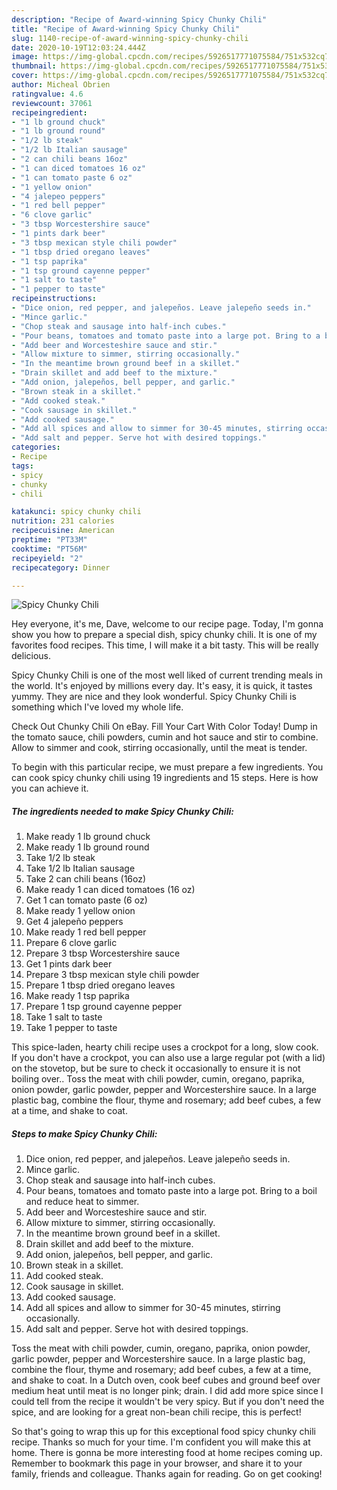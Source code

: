 ```yaml
---
description: "Recipe of Award-winning Spicy Chunky Chili"
title: "Recipe of Award-winning Spicy Chunky Chili"
slug: 1140-recipe-of-award-winning-spicy-chunky-chili
date: 2020-10-19T12:03:24.444Z
image: https://img-global.cpcdn.com/recipes/5926517771075584/751x532cq70/spicy-chunky-chili-recipe-main-photo.jpg
thumbnail: https://img-global.cpcdn.com/recipes/5926517771075584/751x532cq70/spicy-chunky-chili-recipe-main-photo.jpg
cover: https://img-global.cpcdn.com/recipes/5926517771075584/751x532cq70/spicy-chunky-chili-recipe-main-photo.jpg
author: Micheal Obrien
ratingvalue: 4.6
reviewcount: 37061
recipeingredient:
- "1 lb ground chuck"
- "1 lb ground round"
- "1/2 lb steak"
- "1/2 lb Italian sausage"
- "2 can chili beans 16oz"
- "1 can diced tomatoes 16 oz"
- "1 can tomato paste 6 oz"
- "1 yellow onion"
- "4 jalepeo peppers"
- "1 red bell pepper"
- "6 clove garlic"
- "3 tbsp Worcestershire sauce"
- "1 pints dark beer"
- "3 tbsp mexican style chili powder"
- "1 tbsp dried oregano leaves"
- "1 tsp paprika"
- "1 tsp ground cayenne pepper"
- "1 salt to taste"
- "1 pepper to taste"
recipeinstructions:
- "Dice onion, red pepper, and jalepeños. Leave jalepeño seeds in."
- "Mince garlic."
- "Chop steak and sausage into half-inch cubes."
- "Pour beans, tomatoes and tomato paste into a large pot. Bring to a boil and reduce heat to simmer."
- "Add beer and Worcesteshire sauce and stir."
- "Allow mixture to simmer, stirring occasionally."
- "In the meantime brown ground beef in a skillet."
- "Drain skillet and add beef to the mixture."
- "Add onion, jalepeños, bell pepper, and garlic."
- "Brown steak in a skillet."
- "Add cooked steak."
- "Cook sausage in skillet."
- "Add cooked sausage."
- "Add all spices and allow to simmer for 30-45 minutes, stirring occasionally."
- "Add salt and pepper. Serve hot with desired toppings."
categories:
- Recipe
tags:
- spicy
- chunky
- chili

katakunci: spicy chunky chili 
nutrition: 231 calories
recipecuisine: American
preptime: "PT33M"
cooktime: "PT56M"
recipeyield: "2"
recipecategory: Dinner

---
```



![Spicy Chunky Chili](https://img-global.cpcdn.com/recipes/5926517771075584/751x532cq70/spicy-chunky-chili-recipe-main-photo.jpg)

Hey everyone, it's me, Dave, welcome to our recipe page. Today, I'm gonna show you how to prepare a special dish, spicy chunky chili. It is one of my favorites food recipes. This time, I will make it a bit tasty. This will be really delicious.

Spicy Chunky Chili is one of the most well liked of current trending meals in the world. It's enjoyed by millions every day. It's easy, it is quick, it tastes yummy. They are nice and they look wonderful. Spicy Chunky Chili is something which I've loved my whole life.

Check Out Chunky Chili On eBay. Fill Your Cart With Color Today! Dump in the tomato sauce, chili powders, cumin and hot sauce and stir to combine. Allow to simmer and cook, stirring occasionally, until the meat is tender.


To begin with this particular recipe, we must prepare a few ingredients. You can cook spicy chunky chili using 19 ingredients and 15 steps. Here is how you can achieve it.

<!--inarticleads1-->

##### The ingredients needed to make Spicy Chunky Chili:

1. Make ready 1 lb ground chuck
1. Make ready 1 lb ground round
1. Take 1/2 lb steak
1. Take 1/2 lb Italian sausage
1. Take 2 can chili beans (16oz)
1. Make ready 1 can diced tomatoes (16 oz)
1. Get 1 can tomato paste (6 oz)
1. Make ready 1 yellow onion
1. Get 4 jalepeño peppers
1. Make ready 1 red bell pepper
1. Prepare 6 clove garlic
1. Prepare 3 tbsp Worcestershire sauce
1. Get 1 pints dark beer
1. Prepare 3 tbsp mexican style chili powder
1. Prepare 1 tbsp dried oregano leaves
1. Make ready 1 tsp paprika
1. Prepare 1 tsp ground cayenne pepper
1. Take 1 salt to taste
1. Take 1 pepper to taste


This spice-laden, hearty chili recipe uses a crockpot for a long, slow cook. If you don&#39;t have a crockpot, you can also use a large regular pot (with a lid) on the stovetop, but be sure to check it occasionally to ensure it is not boiling over.. Toss the meat with chili powder, cumin, oregano, paprika, onion powder, garlic powder, pepper and Worcestershire sauce. In a large plastic bag, combine the flour, thyme and rosemary; add beef cubes, a few at a time, and shake to coat. 

<!--inarticleads2-->

##### Steps to make Spicy Chunky Chili:

1. Dice onion, red pepper, and jalepeños. Leave jalepeño seeds in.
1. Mince garlic.
1. Chop steak and sausage into half-inch cubes.
1. Pour beans, tomatoes and tomato paste into a large pot. Bring to a boil and reduce heat to simmer.
1. Add beer and Worcesteshire sauce and stir.
1. Allow mixture to simmer, stirring occasionally.
1. In the meantime brown ground beef in a skillet.
1. Drain skillet and add beef to the mixture.
1. Add onion, jalepeños, bell pepper, and garlic.
1. Brown steak in a skillet.
1. Add cooked steak.
1. Cook sausage in skillet.
1. Add cooked sausage.
1. Add all spices and allow to simmer for 30-45 minutes, stirring occasionally.
1. Add salt and pepper. Serve hot with desired toppings.


Toss the meat with chili powder, cumin, oregano, paprika, onion powder, garlic powder, pepper and Worcestershire sauce. In a large plastic bag, combine the flour, thyme and rosemary; add beef cubes, a few at a time, and shake to coat. In a Dutch oven, cook beef cubes and ground beef over medium heat until meat is no longer pink; drain. I did add more spice since I could tell from the recipe it wouldn&#39;t be very spicy. But if you don&#39;t need the spice, and are looking for a great non-bean chili recipe, this is perfect! 

So that's going to wrap this up for this exceptional food spicy chunky chili recipe. Thanks so much for your time. I'm confident you will make this at home. There is gonna be more interesting food at home recipes coming up. Remember to bookmark this page in your browser, and share it to your family, friends and colleague. Thanks again for reading. Go on get cooking!
